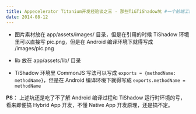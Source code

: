 ```yaml
---
title: Appecelerator Titanium开发经验谈之三 - 那些Ti&TiShadow坑 #一个前端工程师的App之路
date: 2014-08-12
---
```


- 图片素材放在 app/assets/images/ 目录，但是在引用的时候 TiShadow 环境里可以直接写 pic.png，但是在 Android 编译环境下就得写成 /images/pic.png

- lib 放在 app/assets/lib/ 目录

- TiShadow 环境里 CommonJS 写法可以写成 `exports = {methodName: methodName}`，但是在 Android 编译环境下就得写成 `exports.methodName = methodName`

**PS：** 上述坑还是吃了不了解 Android 编译过程和 TiShadow 运行时环境的亏，看来即便搞 Hybrid App 开发，不懂 Native App 开发原理，还是搞不定。

